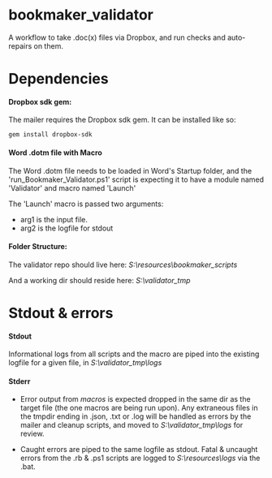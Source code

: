 # bookmaker_validator
A workflow to take .doc(x) files via Dropbox, and run checks and auto-repairs on them.

# Dependencies
#### Dropbox sdk gem:
The mailer requires the Dropbox sdk gem.  It can be installed like so:

`gem install dropbox-sdk`

#### Word .dotm file with Macro
The Word .dotm file needs to be loaded in Word's Startup folder, and the 'run_Bookmaker_Validator.ps1' script is expecting it to have a module named 'Validator' and macro named 'Launch'

The 'Launch' macro is passed two arguments:
* arg1 is the input file.
* arg2 is the logfile for stdout

#### Folder Structure:
The validator repo should live here:
*S:\resources\bookmaker_scripts*

And a working dir should reside here:
*S:\validator_tmp*


# Stdout & errors
#### Stdout
Informational logs from all scripts and the macro are piped into the existing logfile for a given file, in *S:\validator_tmp\logs*

#### Stderr
* Error output from *macros* is expected dropped in the same dir as the target file (the one macros are being run upon).
Any extraneous files in the tmpdir ending in .json, .txt or .log will be handled as errors by the mailer and cleanup scripts, and moved to *S:\validator_tmp\logs* for review.

* Caught errors are piped to the same logfile as stdout.  Fatal & uncaught errors from the .rb & .ps1 scripts are logged to *S:\resources\logs* via the .bat.
